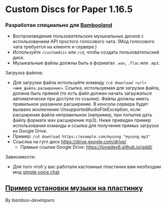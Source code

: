 # Custom Discs for Paper 1.16.5
### Разработан специально для [Bambooland](https://discord.com/invite/bambooland-919189180360318976)

- Воспроизведение пользовательских музыкальных дисков с использованием API простого голосового чата. (Мод голосового чата требуется на клиенте и сервере.)
- Используйте ```/customdisc``` или ```/cd```, чтобы создать пользовательский диск.
- Музыкальные файлы должны быть в форматах ```.wav```, ```.flac``` или ```.mp3```.

Загрузка файлов:
- Для загрузки файла используйте команду ```/cd download <url> <имя_файла.расширение>```. Ссылка, используемая для загрузки файла, должна быть прямой (то есть файл должен начать загружаться автоматически при доступе по ссылке). Файлы должны иметь правильное указанное расширение. В консоли сервера будет вызвано исключение UnsupportedAudioFileException, если расширение файла неправильное (например, при попытке дать файлу формата wav расширение mp3). Ниже приведен пример использования команды и ссылка для получения прямых загрузок из Google Drive.
- Пример: ```/cd download https://example.com/mysong "mysong.mp3"```
- Ссыслка на гугл диск https://drive.google.com/drive/
  - Прямые ссылки Google Drive: https://lonedev6.github.io/gddl/

Зависимости:
- Для того чтоб у вас работали кастомные пластинки вам необходим мод [simple voice chat](https://modrinth.com/plugin/simple-voice-chat/versions?c=release)

## [Пример установки музыки на пластинку](https://www.youtube.com/watch?v=-AO_43wQgD0)


_By bamboo-developers_
